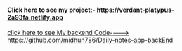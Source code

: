 <h4>Click here to see my project:- <a href="https://verdant-platypus-2a93fa.netlify.app"/>https://verdant-platypus-2a93fa.netlify.app</h4>
click here to see My backend Code----> <a href="https://github.com/midhun786/Daily-notes-app-backEnd"/>https://github.com/midhun786/Daily-notes-app-backEnd

